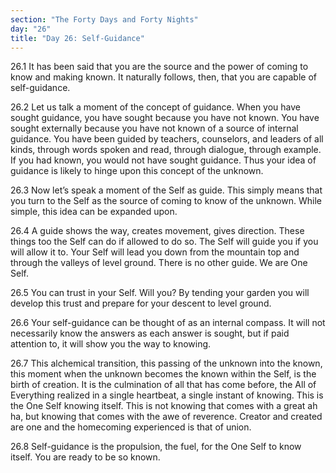 ```yaml
---
section: "The Forty Days and Forty Nights"
day: "26"
title: "Day 26: Self-Guidance"
---
```


26.1 It has been said that you are the source and the power of coming to
know and making known. It naturally follows, then, that you are capable
of self-guidance.

26.2 Let us talk a moment of the concept of guidance. When you have
sought guidance, you have sought because you have not known. You have
sought externally because you have not known of a source of internal
guidance. You have been guided by teachers, counselors, and leaders of
all kinds, through words spoken and read, through dialogue, through
example. If you had known, you would not have sought guidance. Thus your
idea of guidance is likely to hinge upon this concept of the unknown.

26.3 Now let’s speak a moment of the Self as guide. This simply means
that you turn to the Self as the source of coming to know of the
unknown. While simple, this idea can be expanded upon.

26.4 A guide shows the way, creates movement, gives direction. These
things too the Self can do if allowed to do so. The Self will guide you
if you will allow it to. Your Self will lead you down from the mountain
top and through the valleys of level ground. There is no other guide. We
are One Self.

26.5 You can trust in your Self. Will you? By tending your garden you
will develop this trust and prepare for your descent to level ground.

26.6 Your self-guidance can be thought of as an internal compass. It
will not necessarily know the answers as each answer is sought, but if
paid attention to, it will show you the way to knowing.

26.7 This alchemical transition, this passing of the unknown into the
known, this moment when the unknown becomes the known within the Self,
is the birth of creation. It is the culmination of all that has come
before, the All of Everything realized in a single heartbeat, a single
instant of knowing. This is the One Self knowing itself. This is not
knowing that comes with a great ah ha, but knowing that comes with the
awe of reverence. Creator and created are one and the homecoming
experienced is that of union.

26.8 Self-guidance is the propulsion, the fuel, for the One Self to know
itself. You are ready to be so known.

